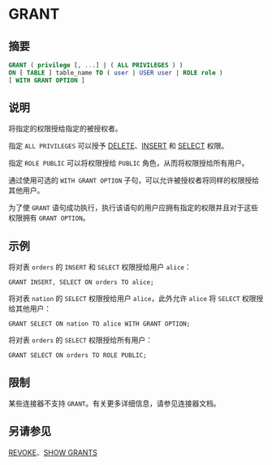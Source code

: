 
# GRANT

## 摘要

``` sql
GRANT ( privilege [, ...] | ( ALL PRIVILEGES ) )
ON [ TABLE ] table_name TO ( user | USER user | ROLE role )
[ WITH GRANT OPTION ]
```

## 说明

将指定的权限授给指定的被授权者。

指定 `ALL PRIVILEGES` 可以授予 [DELETE](./delete.md)、[INSERT](./insert.md) 和 [SELECT](./select.md) 权限。

指定 `ROLE PUBLIC` 可以将权限授给 `PUBLIC` 角色，从而将权限授给所有用户。

通过使用可选的 `WITH GRANT OPTION` 子句，可以允许被授权者将同样的权限授给其他用户。

为了使 `GRANT` 语句成功执行，执行该语句的用户应拥有指定的权限并且对于这些权限拥有 `GRANT OPTION`。

## 示例

将对表 `orders` 的 `INSERT` 和 `SELECT` 权限授给用户 `alice`：

    GRANT INSERT, SELECT ON orders TO alice;

将对表 `nation` 的 `SELECT` 权限授给用户 `alice`，此外允许 `alice` 将 `SELECT` 权限授给其他用户：

    GRANT SELECT ON nation TO alice WITH GRANT OPTION;

将对表 `orders` 的 `SELECT` 权限授给所有用户：

    GRANT SELECT ON orders TO ROLE PUBLIC;

## 限制

某些连接器不支持 `GRANT`。有关更多详细信息，请参见连接器文档。

## 另请参见

[REVOKE](./revoke.md)、[SHOW GRANTS](./show-grants.md)